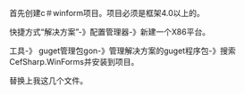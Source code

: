 首先创建c＃winform项目。项目必须是框架4.0以上的。

快捷方式“解决方案”-》配置管理器-》新建一个X86平台。

工具-》 guget管理包gon-》管理解决方案的guget程序包-》搜索CefSharp.WinForms并安装到项目。

替换上我这几个文件。
